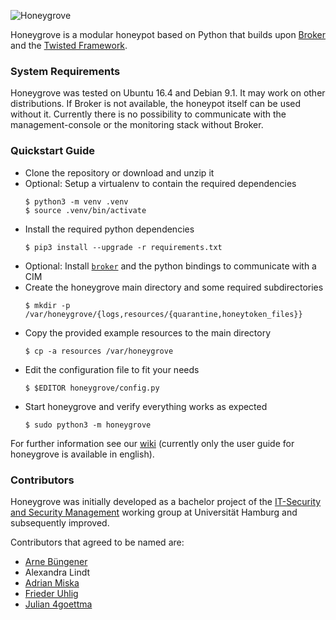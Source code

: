 ![Honeygrove](https://github.com/UHH-ISS/honeygrove/raw/master/wiki_resources/honeygrove_logo.png)

Honeygrove is a modular honeypot based on Python that builds upon [Broker](https://github.com/zeek/broker) and the [Twisted Framework](https://twistedmatrix.com/trac/wiki).

### System Requirements

Honeygrove was tested on Ubuntu 16.4 and Debian 9.1. It may work on other distributions. If Broker is not available, the honeypot itself can be used without it. Currently there is no possibility to communicate with the management-console or the monitoring stack without Broker.


### Quickstart Guide

* Clone the repository or download and unzip it
* Optional: Setup a virtualenv to contain the required dependencies
  ```shell
  $ python3 -m venv .venv
  $ source .venv/bin/activate
  ```
* Install the required python dependencies
  ```shell
  $ pip3 install --upgrade -r requirements.txt
  ```
* Optional: Install [`broker`](https://github.com/zeek/broker) and the python bindings to communicate with a CIM
* Create the honeygrove main directory and some required subdirectories
  ```shell
  $ mkdir -p /var/honeygrove/{logs,resources/{quarantine,honeytoken_files}}
  ```
* Copy the provided example resources to the main directory
  ```shell
  $ cp -a resources /var/honeygrove
  ```
* Edit the configuration file to fit your needs
  ```shell
  $ $EDITOR honeygrove/config.py
  ```
* Start honeygrove and verify everything works as expected
  ```shell
  $ sudo python3 -m honeygrove
  ```

For further information see our [wiki](https://github.com/UHH-ISS/honeygrove/wiki) (currently only the user guide for honeygrove is available in english).


### Contributors

Honeygrove was initially developed as a bachelor project of the [IT-Security and Security Management](https://www.inf.uni-hamburg.de/inst/ab/snp/home.html) working group at Universität Hamburg and subsequently improved.

Contributors that agreed to be named are:

* [Arne Büngener](https://github.com/4rne)
* Alexandra Lindt
* [Adrian Miska](https://github.com/AdrianMiska)
* [Frieder Uhlig](https://github.com/Moshtart)
* [Julian 4goettma](https://github.com/4goettma)

